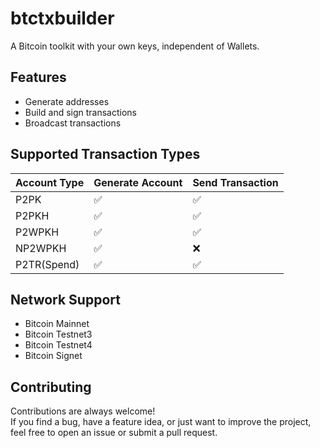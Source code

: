 # btctxbuilder
A Bitcoin toolkit with your own keys, independent of Wallets.

## Features
- Generate addresses
- Build and sign transactions
- Broadcast transactions

## Supported Transaction Types
| Account Type | Generate Account   | Send Transaction |
|--------------|--------------------|------------------|
| P2PK         | ✅                 | ✅              |
| P2PKH        | ✅                 | ✅              |
| P2WPKH       | ✅                 | ✅              |
| NP2WPKH      | ✅                 | ❌              |
| P2TR(Spend)  | ✅                 | ✅              |

## Network Support
- Bitcoin Mainnet
- Bitcoin Testnet3
- Bitcoin Testnet4
- Bitcoin Signet

## Contributing
Contributions are always welcome!  
If you find a bug, have a feature idea, or just want to improve the project, feel free to open an issue or submit a pull request.